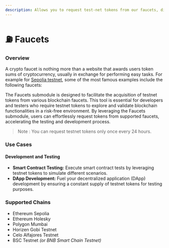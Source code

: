 ```yaml
---
description: Allows you to request test-net tokens from our faucets, directly from our SDK.
---
```


# ⛽ Faucets

### Overview

A crypto faucet is nothing more than a website that awards users token sums of cryptocurrency, usually in exchange for performing easy tasks. For example for [Sepolia testnet](https://sepolia.etherscan.io/), some of the most famous examples include the following faucets:

The Faucets submodule is designed to facilitate the acquisition of testnet tokens from various blockchain faucets. This tool is essential for developers and testers who require testnet tokens to explore and validate blockchain functionalities in a risk-free environment. By leveraging the Faucets submodule, users can effortlessly request tokens from supported faucets, accelerating the testing and development process.

> Note : You can request testnet tokens only once every 24 hours.

### Use Cases

#### Development and Testing

* **Smart Contract Testing:** Execute smart contract tests by leveraging testnet tokens to simulate different scenarios.
* **DApp Development:** Fuel your decentralized application (DApp) development by ensuring a constant supply of testnet tokens for testing purposes.

### Supported Chains

* Ethereum Sepolia
* Ethereum Holesky
* Polygon Mumbai
* Horizen Gobi Testnet
* Celo Alfajores Testnet
* BSC Testnet _(or BNB Smart Chain Testnet)_
